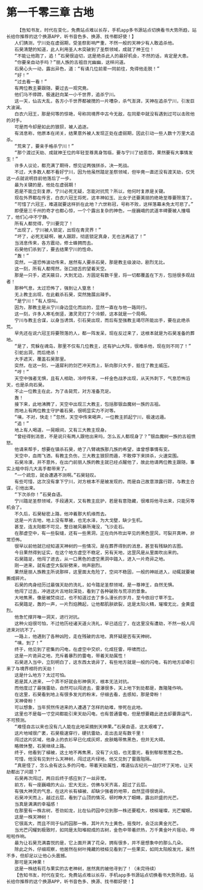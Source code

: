 # 第一千零三章 古地
        【告知书友，时代在变化，免费站点难以长存，手机app多书源站点切换看书大势所趋，站长给你推荐的这个换源APP，听书音色多、换源、找书都好使！】
       人们猜测，宁川处在虚弱期，受圣祭影响严重，不然一般的天神少有人敢追杀他。
       石昊清楚的知道，此人利用圣人木突破到了圣祭领域，成就了神王位！
       “不能让他跑了，追！”石昊很迫切，这是绝杀此人的最好机会，不然的话，肯定是大患。
       “你要亲自动手吗？”丽人族的古祖目光幽幽，这样问道。
       石昊心头一动，露出异色，道：“有请几位前辈一同前往，免得他走脱！”
       “好！”
       “过去看一看！”
       有两位教主要跟随，要过去一观究竟。
       他们马不停蹄，极速赶向某一小千世界，追杀宁川。
       这一天，仙古大乱，各方小千世界都被搅的一片嘈杂，杀气澎湃，天神在追杀宁川，引发巨大波澜。
       白衣六冠王，那是何等的惊艳，号称同境界中古今无敌，在同辈中就没有遇到过可以击败他的对手。
       可是而今却是如此的狼狈，被人追逐。
       有消息称，他原本在闭关，结果意外被人发现正处在虚弱期，因此引动一些人数十万里大追杀。
       “荒来了，要亲手格杀宁川！”
       “那个渡过天劫、成就神王位的年轻至尊真身驾临，要与宁川了结恩怨，果然要有大事情发生！”
       许多人议论，都充满了期待，想见证两强拼杀，决一死战。
       不过，大多数人都不看好宁川，因为他虽然踏足圣祭领域，但毕竟一直还没有渡天劫，仅凭这一点就说明目前他落后了一步。
       最为关键的是，他处在虚弱期！
       若是不能立刻复原，宁川必死无疑，怎能对抗荒？所以，他何时复原是关键。
       现在外界都在传言，白衣六冠王将死，这丰神如玉、比女子还要美丽的绝艳至尊要殒落了。
       “可惜了六冠王，难道就要这样折在此地？六世称冠，号称不败，这样落幕未免太可悲了。”
       即便是三千州的奇才也都心惊，一个个露出复杂的神色，一座巍峨的武道丰碑要被人撞塌了，他们心中不宁静。
       所有人都觉得，宁川要完了！
       “出现了，宁川被人锁定，出现在青灵界！”
       “坏了，必死无疑啊，被人跟踪，彻底锁定真身，无也法再逃了！”
       当消息传来，各方震动，修士蜂拥而去。
       石昊他们杀到了，要去结果宁川的性命。
       “轰！”
       突然，一道恐怖波动传来，居然有人要杀石昊，那是教主级波动，剧烈无比。
       这一刻，所有人都愕然，张口结舌的望着天空。
       那是一只手，遮天蔽日，大到无边，方圆足有数千里，将一切都覆盖在下方，包括很多观战者！
       那种气息，太过恐怖了，强到让人窒息！
       无上教主出现，在此截杀石昊，突然施展出辣手。
       “是宁川！”有人惊叫。
       因为，那教主是从宁川身边显化而出的，显然一直在与他一路同行。
       这一刻，许多人寒毛倒竖，激灵灵打了个冷颤，这本就是一个局啊。
       宁川与教主合谋，以身当诱饵，引石昊出现，而后有至强教主竭尽所能出手，要在此绝杀荒。
       早先还在说六冠王将要殒落的人，都一阵发呆，现在反过来了，这根本就是为石昊准备的葬地。
       “是了，荒躲在魂岛，那里不仅有几位教主，还有护山大阵，很难杀他，现在则不同了！”
       引蛇出洞，而后绝杀！
       大手遮天，覆盖石昊那里。
       突然，在这一刻，一道犀利的剑芒冲天而上，斩向那只大手，抵住了教主威压。
       “哼！”
       天空中强者无惧，且有人相助，冷哼传来，一杆金色战矛出现，从天外刺下，气息恐怖滔天，也是杀向石昊。
       不止一位教主在此，为了击毙荒，对方准备充足。
       轰！
       接下来，此地沸腾了，天空中出现三大教主，包括那银血魔树一族的古祖。
       而地上有两位教主守护着石昊，很明显实力不对等。
       “咦，不对，快走！”忽然，天空中传来喝声，一位教主抓起宁川，极速远遁。
       “追！”
       地上有人喝道，一晃眼间，又有三大教主现身。
       “曾经得到消息，不是说只有两人跟他出来吗，怎么五人都现身了？”银血魔树一族的古祖愤怒。
       他请来帮手，想要在镇杀石昊，绝了八臂魂族那几族的希望，谁曾想事情有变。
       天空中，血雨飞洒，有教主负伤，三大教主狼狈而遁，不敢停下来拼杀，火速突围。
       石昊冷漠，并不意外，在出门前丽人族的教主就已经点醒他了，故此他请两位教主跟随，事实上暗中将几大高手都带来了。
       “一个疏忽，就会遭遇不测啊。”石昊轻叹。
       有些可惜，这次没有拿下宁川，对方根本不是被发现的，而是自己故意泄露行踪，与教主合谋，引他出来。
       “下次杀你！”石昊自语。
       宁川踏足圣祭领域，手段通天，又有教主庇护，若是有意隐藏，很难将他寻出来，只能另等机会了。
       不久后，石昊秘密上路，他冲着那大机缘而去。
       这是一片古地，地上没有草被，也无水泽，为大戈壁，缺少生机。
       甚至，连太阳都不可见，整日被风暴所淹没，飞沙走石。
       在那虚空中，有一些裂缝，还有一些黑洞，正在向外吹出罕见的黑色罡风，可裂开真神，非常恐怖。
       很早以前他就已经知道天神树的一些情况，是在葬界得到的消息，甚至有残缺的古图。
       今日果然得到证实，在这个地方虚空不稳定，另有天地，这罡风是从里面吹出来的。
       石昊踏足，他闯了进去，从一口黑色的虚空黑洞中踏入，进入一片奇异之地。
       刚一进来，就有虚空大裂斩劈来，响声剧烈。
       果然是丽人族教主所说那样，这里面太危险了，空间不稳固，一般的神祇进入，动辄就要被撕成碎片。
       石昊的肉身经历过最强天劫的洗礼，如今踏足圣祭领域，是一尊神王，自然无惧。
       他闯了过去，冲进这片古地较深处，看到了各种破败与荒凉的景象。
       大地焦黑，像是被焚烧过，也不知道过去了多么漫长的岁月，至今依旧寸草不生。
       石昊踏足，轰的一声，一片烈焰腾起，让他都肌肤欲裂，这是太阳火精，璀璨无比，金黄盛烈。
       他急忙撑开唯一洞天，进行对抗。
       这种火焰很可怕，不过他历经诸天道火洗礼，早已适应了，在这里没有遭劫，不然一般人闯进来对抗不了。
       一路上，他遇到了各种凶险，走在残破的古地，真怀疑是否有天神树。
       “咦，到了！”
       终于，他见到了密集的闪电，在虚空中交织，化成狂雷，呼啸而过。
       这是一片诡异之地，充斥着暴烈的雷电，带着天劫属性！
       石昊进入当中，立刻明白了，这东西太诡异了，有些地方就是一般的闪电，有的地方却牵引来了与境界相符的天劫！
       这是什么地方？太过可怕。
       若是其人进来，一个弄不好就会形神俱灭，根本无法对抗。
       而他度过了最强雷劫，自然可以闯进去，雷瀑很多，天上地下到处都是，轰隆隆作响。
       在这里，石昊看到地上有很多发光的粉末，仔细去看，去感知，那是骨粉！
       天神骨粉！
       可以想象，当年贸然传进来的人遭遇了怎样的劫难，惨死在此地。
       这里也不是每一寸空间都能引来天劫闪电，也有普通雷电，但是想要藉此进去却要靠运气，不可预测。
       “难怪自古以来也没有几人能在此地采摘到天神果。”石昊自语，这太艰难了。
       这片地域很广袤，石昊极速穿行，硬抗雷劫，走出去足有数千里！
       闯过这片区域，他身上的衣衫早已化成灰烬，皮肤略带焦黑色，但并无大碍。
       略微休整，石昊继续上路。
       终于，他看到了植被，这土地不再焦黑，没有了火焰，也无雷光，看到郁郁葱葱之色。
       可惜，他没有见到什么天神树，闯过这片绿地，他又见到了雷霆阻隔。
       “真是怪了，怎么会有这么多的闪电，带着天劫属性，难道仙古纪元一战打坏了天地，让天劫都出了问题？”
       石昊再次闯过，两日后终于感应到了一丝异常。
       前方，有一座巍峨的大山，宏大无比，仿佛与天齐高，超过了云层。
       有强大神灵的气息，在这片长有植被、却缺少强者的地带，自然显得很诡异。
       石昊冲天而上，越过云层，看到了山顶的情况，顿时睁大了眼睛，露出炽盛的光芒。
       当真是满满的幸福感！
       在那里有一株古树，苍劲如龙，比在仙药园中见到那一株还要粗大，枝桠璀璨，光芒耀眼。
       这是一株天神树！
       它很高大，而且不同于仙药园那一株，其叶片为土黄色，摇曳时，会泛出黄金光芒。
       当光芒闪耀到极致时，如同是太阳堆砌成的古树，金色中带着炽热，万千黄金叶片摇动，哗啦啦作响。
       最为让石昊充满喜悦的是，它上面开满了花朵，拥有很多，并不是想象中的那么几朵。
       除此之外，仔细观察，他居然在树叶掩藏的枝桠见看到了一些果实，如同太阳般发光，虽然不多，但却足以让他心头震撼。
       那可是天神果！
       这是一株结有花与果实的古老神树，居然真的被他寻到了！（未完待续）
       【告知书友，时代在变化，免费站点难以长存，手机app多书源站点切换看书大势所趋，站长给你推荐的这个换源APP，听书音色多、换源、找书都好使！】